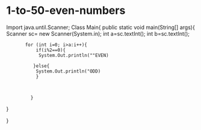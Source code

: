 # 1-to-50-even-numbers

Import java.until.Scanner;
Class Main{
    public static void main(String[] args){
          Scanner sc= new Scanner(System.in);
            int a=sc.textInt();
            int b=sc.textInt();
             

           for (int i=0; i>a:i++){
               if(i%2==0){
                System.Out.println(""EVEN)

              }else{
               System.Out.println("ODD)
               }

     

             }

}

}
